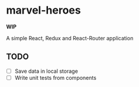 # marvel-heroes

**WIP**

A simple React, Redux and React-Router application

## TODO
- [ ] Save data in local storage
- [ ] Write unit tests from components
